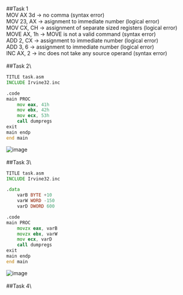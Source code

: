 ##Task 1\
MOV AX 3d -> no comma (syntax error)\
MOV 23, AX -> asignment to immediate number (logical error)\
MOV CX, CH -> assignment of separate sized registers (logical error)\
MOVE AX, 1h -> MOVE is not a valid command (syntax error)\
ADD 2, CX -> assignment to immediate number (logical error)\
ADD 3, 6 -> assignment to immediate number (logical error)\
INC AX, 2 -> inc does not take any source operand (syntax error)\
\
##Task 2\
```asm
TITLE task.asm
INCLUDE Irvine32.inc

.code
main PROC
	mov eax, 41h
	mov ebx, 42h
	mov ecx, 53h
	call dumpregs
exit
main endp
end main
```
![image](https://github.com/user-attachments/assets/bcad71b4-0f45-4efb-bc73-79263d05f2a2)
\
\
##Task 3\
```asm
TITLE task.asm
INCLUDE Irvine32.inc

.data
	varB BYTE +10
	varW WORD -150
	varD DWORD 600

.code
main PROC
	movzx eax, varB
	movzx ebx, varW
	mov ecx, varD
	call dumpregs
exit
main endp
end main
```
![image](https://github.com/user-attachments/assets/bb74e94a-ef4b-47ac-a0e0-796ad064cb94)
\
\
##Task 4\
```asm

```
